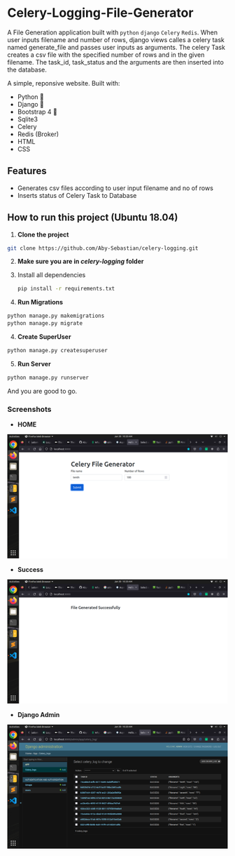 # Celery-Logging-File-Generator

A File Generation application built with `python` `django` `Celery` `Redis`. When user inputs filename and number of rows, django views calles a celery task named generate_file and passes user inputs as arguments. The celery Task creates a csv file with the specified number of rows and in the given filename. The task_id, task_status and the arguments are then inserted into the database.

A simple, reponsive  website. Built with:

- Python 🐍
- Django 🎸
- Bootstrap 4 🌈
- Sqlite3
- Celery
- Redis (Broker)
- HTML
- CSS

## Features

- Generates csv files according to user input filename and no of rows
- Inserts status of Celery Task to Database


## How to run this project (Ubuntu 18.04)

1. **Clone the project**

```sh
git clone https://github.com/Aby-Sebastian/celery-logging.git
```

2.  **Make sure you are in *celery-logging* folder**

   1. Install all dependencies

      ```sh
      pip install -r requirements.txt
      ```
   
3. **Run Migrations**

```sh
python manage.py makemigrations
python manage.py migrate
```

4. **Create SuperUser**

```sh
python manage.py createsuperuser
```

5. **Run Server**

```sh
python manage.py runserver 
```

And you are good to go. 

### Screenshots

- **HOME**

![Home](https://github.com/Aby-Sebastian/celery-logging/blob/main/screenshots/home.png)

- **Success**

![Success](https://github.com/Aby-Sebastian/celery-logging/blob/main/screenshots/success.png)

- **Django Admin**

![Django Admin](https://github.com/Aby-Sebastian/celery-logging/blob/main/screenshots/admin.png)

